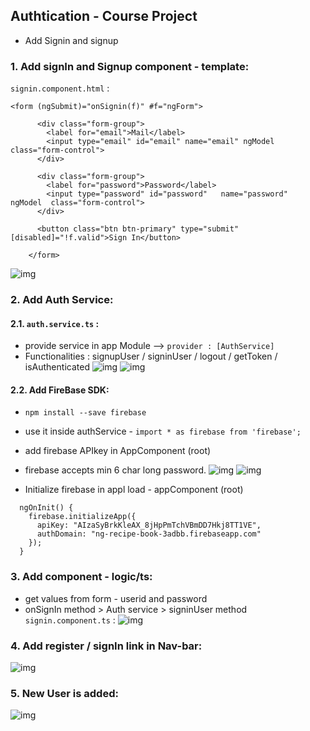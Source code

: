 ## Authtication - Course Project
- Add Signin and signup

### 1. Add signIn and Signup component - template:

`signin.component.html` :
```
<form (ngSubmit)="onSignin(f)" #f="ngForm">

      <div class="form-group">
        <label for="email">Mail</label>
        <input type="email" id="email" name="email" ngModel class="form-control">
      </div>

      <div class="form-group">
        <label for="password">Password</label>
        <input type="password" id="password"   name="password"  ngModel  class="form-control">
      </div>

      <button class="btn btn-primary" type="submit" [disabled]="!f.valid">Sign In</button>

    </form>
```
![img](https://github.com/lekhrajdinkar/NG6/blob/master/notes/assets/auth/04.JPG)

### 2. Add Auth Service:

#### 2.1. `auth.service.ts` :
- provide service in app Module --> `provider : [AuthService]`
- Functionalities : signupUser / signinUser / logout / getToken / isAuthenticated
![img](https://github.com/lekhrajdinkar/NG6/blob/master/notes/assets/auth/03.JPG)
![img](https://github.com/lekhrajdinkar/NG6/blob/master/notes/assets/auth/05.JPG)

#### 2.2. Add FireBase SDK:
- `npm install --save firebase`
- use it inside authService - `import * as firebase from 'firebase';`
- add firebase APIkey in AppComponent (root)
- firebase accepts min 6 char long password.
![img](https://github.com/lekhrajdinkar/NG6/blob/master/notes/assets/auth/08.JPG)
![img](https://github.com/lekhrajdinkar/NG6/blob/master/notes/assets/auth/09.JPG)

- Initialize firebase in appl load - appComponent (root)
```
  ngOnInit() {
    firebase.initializeApp({
      apiKey: "AIzaSyBrkKleAX_8jHpPmTchVBmDD7Hkj8TT1VE",
      authDomain: "ng-recipe-book-3adbb.firebaseapp.com"
    });
  }
```

### 3. Add component - logic/ts:
- get values from form - userid and password
- onSignIn method > Auth service > signinUser method
`signin.component.ts` :
![img](https://github.com/lekhrajdinkar/NG6/blob/master/notes/assets/auth/06.JPG)

### 4. Add register / signIn link in Nav-bar:
![img](https://github.com/lekhrajdinkar/NG6/blob/master/notes/assets/auth/07.JPG)

### 5. New User is added:
![img](https://github.com/lekhrajdinkar/NG6/blob/master/notes/assets/auth/10.JPG)













